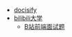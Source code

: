 * [docisify](https://docsify.js.org/#/)
* [bilibili大学](/docs/navs/bilibili/)
  * [B站前端面试题](https://www.bilibili.com/video/BV1ZY4y1L7am)
